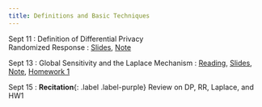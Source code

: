 ```yaml
---
title: Definitions and Basic Techniques
---
```


Sept 11
: Definition of Differential Privacy <br> Randomized Response
  : [Slides](https://drive.google.com/file/d/1GFSNB0CEgsXp10dwzJEmODWFCG5C-Cgh/view?usp=sharing), [Note](https://drive.google.com/file/d/14wzCdLWogOdBtHoJANUsCATexZnN8Yda/view?usp=sharing)


Sept 13
: Global Sensitivity and the Laplace Mechanism
  : [Reading](https://www.youtube.com/watch?v=FE9ko2wtyeQ), [Slides](), [Note](https://drive.google.com/file/d/15EA-6-nh3n7KEA-S4926CPDFerVflz3g/view?usp=sharing), [Homework 1](https://www.overleaf.com/read/cssfhgkknkgf)

Sept 15
: **Recitation**{: .label .label-purple} Review on DP, RR, Laplace, and HW1